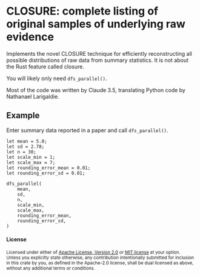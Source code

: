 # CLOSURE: complete listing of original samples of underlying raw evidence

Implements the novel CLOSURE technique for efficiently reconstructing all possible distributions of raw data from summary statistics. It is not about the Rust feature called closure.

You will likely only need `dfs_parallel()`.

Most of the code was written by Claude 3.5, translating Python code by Nathanael Larigaldie.

## Example

Enter summary data reported in a paper and call `dfs_parallel()`.

```
let mean = 5.0;
let sd = 2.78;
let n = 30;
let scale_min = 1;
let scale_max = 7;
let rounding_error_mean = 0.01;
let rounding_error_sd = 0.01;

dfs_parallel(
    mean,
    sd,
    n,
    scale_min,
    scale_max,
    rounding_error_mean,
    rounding_error_sd,
)
```

#### License

<sup>
Licensed under either of <a href="LICENSE-APACHE">Apache License, Version
2.0</a> or <a href="LICENSE-MIT">MIT license</a> at your option.
</sup>

<br>

<sub>
Unless you explicitly state otherwise, any contribution intentionally submitted
for inclusion in this crate by you, as defined in the Apache-2.0 license, shall
be dual licensed as above, without any additional terms or conditions.
</sub>